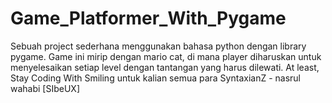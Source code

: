 # Game_Platformer_With_Pygame
Sebuah project sederhana menggunakan bahasa python dengan library pygame. Game ini mirip dengan mario cat, di mana player diharuskan untuk menyelesaikan setiap level dengan tantangan yang harus dilewati. At least, Stay Coding With Smiling untuk kalian semua para SyntaxianZ - nasrul wahabi [SIbeUX]
